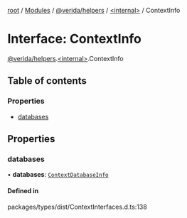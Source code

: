 [root](../README.md) / [Modules](../modules.md) / [@verida/helpers](../modules/verida_helpers.md) / [<internal\>](../modules/verida_helpers._internal_.md) / ContextInfo

# Interface: ContextInfo

[@verida/helpers](../modules/verida_helpers.md).[<internal\>](../modules/verida_helpers._internal_.md).ContextInfo

## Table of contents

### Properties

- [databases](verida_helpers._internal_.ContextInfo.md#databases)

## Properties

### databases

• **databases**: [`ContextDatabaseInfo`](verida_helpers._internal_.ContextDatabaseInfo.md)

#### Defined in

packages/types/dist/ContextInterfaces.d.ts:138
